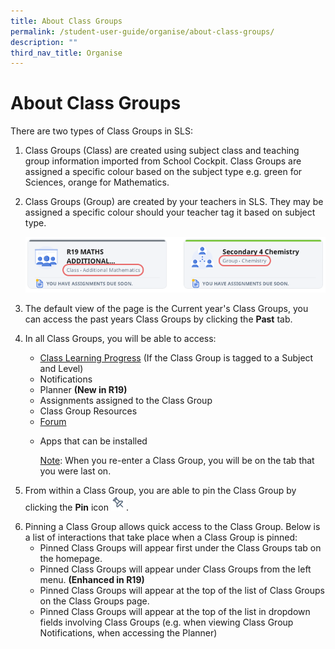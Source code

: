 ```yaml
---
title: About Class Groups
permalink: /student-user-guide/organise/about-class-groups/
description: ""
third_nav_title: Organise
---
```

<h1 id="about-class-groups">About Class Groups</h1>
<p>There are two types of Class Groups in SLS:</p>
<ol>
<li>Class Groups (Class) are created using subject class and teaching group information imported from School Cockpit. Class Groups are assigned a specific colour based on the subject type e.g. green for Sciences, orange for Mathematics.</li>
<li><p>Class Groups (Group) are created by your teachers in SLS. They may be assigned a specific colour should your teacher tag it based on subject type.</p>
<p> <img src="/images/1Student/O-ClassGroupCards.png"></p>
</li>
<li><p>The default view of the page is the Current year's Class Groups, you can access the past years Class Groups by clicking the <strong>Past</strong> tab.</p>
</li>
<li><p>In all Class Groups, you will be able to access:</p>
<ul>
<li><a target="_blank" href="/student-user-guide/track-progress/access-learning-progress/">Class Learning Progress</a> (If the Class Group is tagged to a Subject and Level)</li>
<li>Notifications</li>
<li>Planner <strong>(New in R19)</strong></li>
<li>Assignments assigned to the Class Group</li>
<li>Class Group Resources</li>
<li><a target="_blank" href="/student-user-guide/collaborate/access-the-forum/">Forum</a></li>
<li><p>Apps that can be installed</p>
<p><u>Note</u>: When you re-enter a Class Group, you will be on the tab that you were last on.</p>
</li>
</ul>
</li>
<li><p>From within a Class Group, you are able to pin the Class Group by clicking the <strong>Pin</strong> icon <img style="width:1.5rem; display: inline;" src="/images/Icons/Pin24.svg">. </p>
</li>
<li>Pinning a Class Group allows quick access to the Class Group. Below is a list of interactions that take place when a Class Group is pinned:<ul>
<li>Pinned Class Groups will appear first under the Class Groups tab on the homepage.</li>
<li>Pinned Class Groups will appear under Class Groups from the left menu. <strong>(Enhanced in R19)</strong></li>
<li>Pinned Class Groups will appear at the top of the list of Class Groups on the Class Groups page.</li>
<li>Pinned Class Groups will appear at the top of the list in dropdown fields involving Class Groups (e.g. when viewing Class Group Notifications, when accessing the Planner)</li>
</ul>
</li>
</ol>